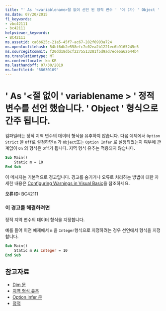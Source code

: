 ```yaml
---
title: "' As '<variablename>절 없이 선언 된 정적 변수 ' '이 (가) ' Object ' 형식으로 간주 됩니다."
ms.date: 07/20/2015
f1_keywords:
- vbc42111
- bc42111
helpviewer_keywords:
- BC42111
ms.assetid: ca6b625c-21a5-45f7-ac67-282f6993a724
ms.openlocfilehash: 54bf6db2e558efc7c02ea2b1221ec6b9165245e5
ms.sourcegitcommit: f20dd18dbcf2275513281f5d9ad7ece6a62644b4
ms.translationtype: MT
ms.contentlocale: ko-KR
ms.lasthandoff: 07/30/2019
ms.locfileid: "68630109"
---
```

# <a name="static-variable-variablename-declared-without-an-as-clause-type-of-object-assumed"></a>' As '\<절 없이 ' variablename > ' 정적 변수를 선언 했습니다. ' Object ' 형식으로 간주 됩니다.

컴파일러는 정적 지역 변수의 데이터 형식을 유추하지 않습니다. 다음 예제에서 `Option Strict` 을 `Off`로 설정하면 `m` 가 `Object`또는 `Option Infer` 로 설정되었는지 여부에 관계없이 `On` 의 형식은 `Off`가 됩니다. 지역 형식 유추는 적용되지 않습니다.

```vb
Sub Main()
    Static m = 10
End Sub
```

이 메시지는 기본적으로 경고입니다. 경고를 숨기거나 오류로 처리하는 방법에 대한 자세한 내용은 [Configuring Warnings in Visual Basic](/visualstudio/ide/configuring-warnings-in-visual-basic)을 참조하세요.

**오류 ID:** BC42111

### <a name="to-address-this-warning"></a>이 경고를 해결하려면

정적 지역 변수의 데이터 형식을 지정합니다.

예를 들어 이전 예제에서 `m` 을 `Integer`형식으로 지정하려는 경우 선언에서 형식을 지정합니다.

```vb
Sub Main()
    Static m As Integer = 10
End Sub
```

## <a name="see-also"></a>참고자료

- [Dim 문](../../visual-basic/language-reference/statements/dim-statement.md)
- [지역 형식 유추](../../visual-basic/programming-guide/language-features/variables/local-type-inference.md)
- [Option Infer 문](../../visual-basic/language-reference/statements/option-infer-statement.md)
- [정적](../../visual-basic/language-reference/modifiers/static.md)
